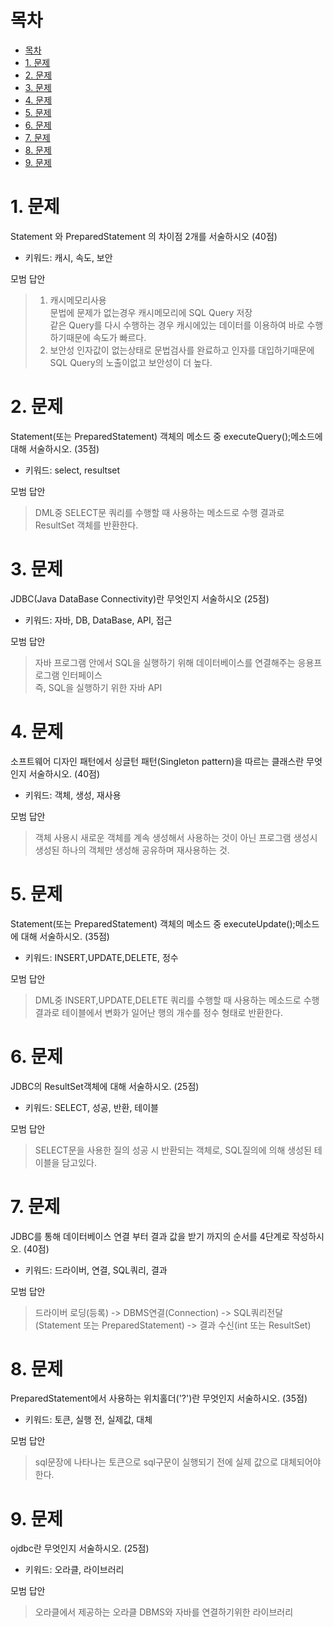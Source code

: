 # 목차

- [목차](#목차)
- [1. 문제](#1-문제)
- [2. 문제](#2-문제)
- [3. 문제](#3-문제)
- [4. 문제](#4-문제)
- [5. 문제](#5-문제)
- [6. 문제](#6-문제)
- [7. 문제](#7-문제)
- [8. 문제](#8-문제)
- [9. 문제](#9-문제)

# 1. 문제

Statement 와 PreparedStatement 의 차이점 2개를 서술하시오 (40점)

* 키워드: 캐시, 속도, 보안

모범 답안
> 1) 캐시메모리사용  
> 문법에 문제가 없는경우 캐시메모리에 SQL Query 저장  
> 같은 Query를 다시 수행하는 경우 캐시에있는 데이터를 이용하여 바로 수행하기때문에 속도가 빠르다.  
> 2) 보안성
> 인자값이 없는상태로 문법검사를 완료하고 인자를 대입하기때문에 SQL Query의 노출이없고 보안성이 더 높다.



# 2. 문제

Statement(또는 PreparedStatement) 객체의 메소드 중 executeQuery();메소드에 대해 서술하시오. (35점)

* 키워드: select, resultset

모범 답안
> DML중 SELECT문 쿼리를 수행할 때 사용하는 메소드로 수행 결과로 ResultSet 객체를 반환한다.

# 3. 문제

JDBC(Java DataBase Connectivity)란 무엇인지 서술하시오 (25점)

* 키워드: 자바, DB, DataBase, API, 접근

모범 답안
> 자바 프로그램 안에서 SQL을 실행하기 위해 데이터베이스를 연결해주는 응용프로그램 인터페이스  
> 즉, SQL을 실행하기 위한 자바 API

# 4. 문제

소프트웨어 디자인 패턴에서 싱글턴 패턴(Singleton pattern)을 따르는 클래스란 무엇인지 서술하시오. (40점)

* 키워드: 객체, 생성, 재사용

모범 답안
> 객체 사용시 새로운 객체를 계속 생성해서 사용하는 것이 아닌 프로그램 생성시 생성된 하나의 객체만 생성해 공유하며 재사용하는 것.

# 5. 문제

Statement(또는 PreparedStatement) 객체의 메소드 중 executeUpdate();메소드에 대해 서술하시오. (35점)

* 키워드: INSERT,UPDATE,DELETE, 정수

모범 답안
> DML중 INSERT,UPDATE,DELETE 쿼리를 수행할 때 사용하는 메소드로 수행 결과로 테이블에서 변화가 일어난 행의 개수를 정수 형태로 반환한다.

# 6. 문제

JDBC의 ResultSet객체에 대해 서술하시오. (25점)

* 키워드: SELECT, 성공, 반환, 테이블

모범 답안
> SELECT문을 사용한 질의 성공 시 반환되는 객체로, SQL질의에 의해 생성된 테이블을 담고있다.

# 7. 문제

JDBC를 통해 데이터베이스 연결 부터 결과 값을 받기 까지의 순서를 4단계로 작성하시오. (40점)

* 키워드: 드라이버, 연결, SQL쿼리, 결과

모범 답안
> 드라이버 로딩(등록) -> DBMS연결(Connection) -> SQL쿼리전달(Statement 또는 PreparedStatement) -> 결과 수신(int 또는 ResultSet)

# 8. 문제

PreparedStatement에서 사용하는 위치홀더('?')란 무엇인지 서술하시오. (35점)

* 키워드: 토큰, 실행 전, 실제값, 대체

모범 답안
> sql문장에 나타나는 토큰으로 sql구문이 실행되기 전에 실제 값으로 대체되어야 한다.

# 9. 문제

ojdbc란 무엇인지 서술하시오. (25점)

* 키워드: 오라클, 라이브러리

모범 답안
> 오라클에서 제공하는 오라클 DBMS와 자바를 연결하기위한 라이브러리